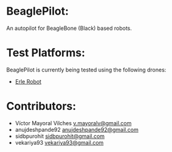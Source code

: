 BeaglePilot:
=============

An autopilot for BeagleBone (Black) based robots.

Test Platforms:
==============
BeaglePilot is currently being tested using the following drones:
- [Erle Robot](http://erlerobot.com)

Contributors:
=============

- Víctor Mayoral Vilches <v.mayoralv@gmail.com>
- anujdeshpande92 <anujdeshpande92@gmail.com>
- sidbpurohit <sidbpurohit@gmail.com>
- vekariya93 <vekariya93@gmail.com>



